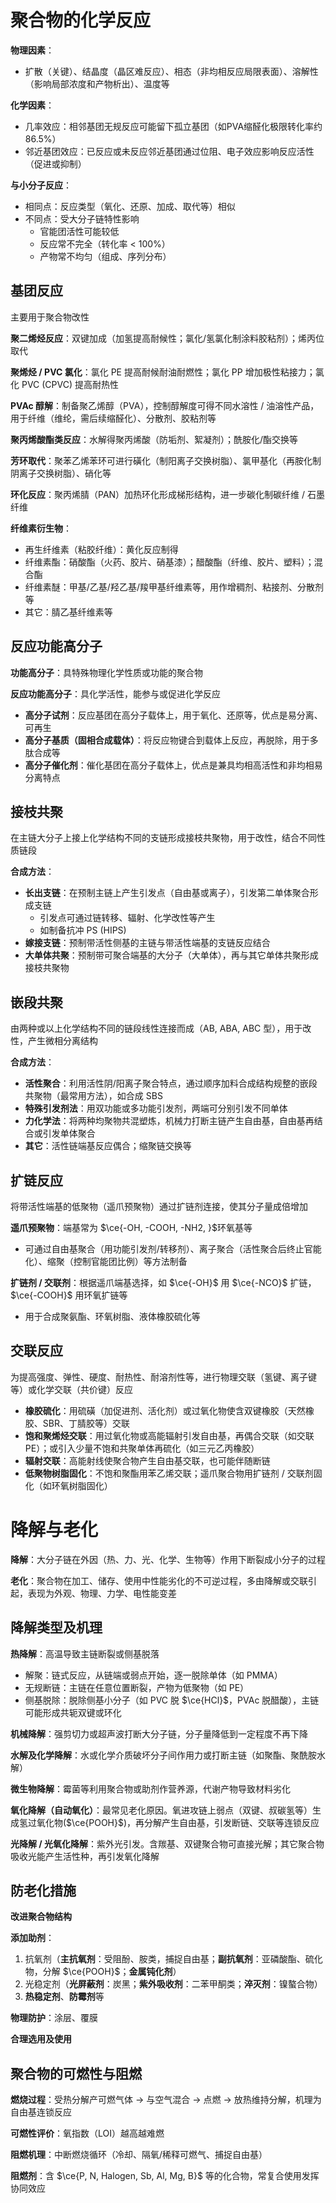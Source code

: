 # 聚合物的化学反应

**物理因素**：

- 扩散（关键）、结晶度（晶区难反应）、相态（非均相反应局限表面）、溶解性（影响局部浓度和产物析出）、温度等

**化学因素**：

- 几率效应：相邻基团无规反应可能留下孤立基团（如PVA缩醛化极限转化率约 86.5%）
- 邻近基团效应：已反应或未反应邻近基团通过位阻、电子效应影响反应活性（促进或抑制）

**与小分子反应**：

- 相同点：反应类型（氧化、还原、加成、取代等）相似
- 不同点：受大分子链特性影响
    - 官能团活性可能较低
    - 反应常不完全（转化率 < 100%）
    - 产物常不均匀（组成、序列分布）

## 基团反应

主要用于聚合物改性

**聚二烯烃反应**：双键加成（加氢提高耐候性；氯化/氢氯化制涂料胶粘剂）；烯丙位取代

**聚烯烃 / PVC 氯化**：氯化 PE 提高耐候耐油耐燃性；氯化 PP 增加极性粘接力；氯化 PVC (CPVC) 提高耐热性

**PVAc 醇解**：制备聚乙烯醇（PVA），控制醇解度可得不同水溶性 / 油溶性产品，用于纤维（维纶，需后续缩醛化）、分散剂、胶粘剂等

**聚丙烯酸酯类反应**：水解得聚丙烯酸（防垢剂、絮凝剂）；酰胺化/酯交换等

**芳环取代**：聚苯乙烯苯环可进行磺化（制阳离子交换树脂）、氯甲基化（再胺化制阴离子交换树脂）、硝化等

**环化反应**：聚丙烯腈（PAN）加热环化形成梯形结构，进一步碳化制碳纤维 / 石墨纤维

**纤维素衍生物**：

- 再生纤维素（粘胶纤维）：黄化反应制得
- 纤维素酯：硝酸酯（火药、胶片、硝基漆）；醋酸酯（纤维、胶片、塑料）；混合酯
- 纤维素醚：甲基/乙基/羟乙基/羧甲基纤维素等，用作增稠剂、粘接剂、分散剂等
- 其它：腈乙基纤维素等

## 反应功能高分子

**功能高分子**：具特殊物理化学性质或功能的聚合物

**反应功能高分子**：具化学活性，能参与或促进化学反应

- **高分子试剂**：反应基团在高分子载体上，用于氧化、还原等，优点是易分离、可再生
- **高分子基质（固相合成载体）**：将反应物键合到载体上反应，再脱除，用于多肽合成等
- **高分子催化剂**：催化基团在高分子载体上，优点是兼具均相高活性和非均相易分离特点

## 接枝共聚

在主链大分子上接上化学结构不同的支链形成接枝共聚物，用于改性，结合不同性质链段

**合成方法**：

- **长出支链**：在预制主链上产生引发点（自由基或离子），引发第二单体聚合形成支链
    - 引发点可通过链转移、辐射、化学改性等产生
    - 如制备抗冲 PS (HIPS)
- **嫁接支链**：预制带活性侧基的主链与带活性端基的支链反应结合
- **大单体共聚**：预制带可聚合端基的大分子（大单体），再与其它单体共聚形成接枝共聚物

## 嵌段共聚

由两种或以上化学结构不同的链段线性连接而成（AB, ABA, ABC 型），用于改性，产生微相分离结构

**合成方法**：

- **活性聚合**：利用活性阴/阳离子聚合特点，通过顺序加料合成结构规整的嵌段共聚物（最常用方法），如合成 SBS
- **特殊引发剂法**：用双功能或多功能引发剂，两端可分别引发不同单体
- **力化学法**：将两种均聚物共混塑炼，机械力打断主链产生自由基，自由基再结合或引发单体聚合
- **其它**：活性链端基反应偶合；缩聚链交换等

## 扩链反应

将带活性端基的低聚物（遥爪预聚物）通过扩链剂连接，使其分子量成倍增加

**遥爪预聚物**：端基常为 $\ce{-OH, -COOH, -NH2, }$环氧基等

- 可通过自由基聚合（用功能引发剂/转移剂）、离子聚合（活性聚合后终止官能化）、缩聚（控制官能团比例）等方法制备

**扩链剂 / 交联剂**：根据遥爪端基选择，如 $\ce{-OH}$ 用 $\ce{-NCO}$ 扩链，$\ce{-COOH}$ 用环氧扩链等

- 用于合成聚氨酯、环氧树脂、液体橡胶硫化等

## 交联反应

为提高强度、弹性、硬度、耐热性、耐溶剂性等，进行物理交联（氢键、离子键等）或化学交联（共价键）反应

- **橡胶硫化**：用硫磺（加促进剂、活化剂）或过氧化物使含双键橡胶（天然橡胶、SBR、丁腈胶等）交联
- **饱和聚烯烃交联**：用过氧化物或高能辐射引发自由基，再偶合交联（如交联 PE）；或引入少量不饱和共聚单体再硫化（如三元乙丙橡胶）
- **辐射交联**：高能射线使聚合物产生自由基交联，也可能伴随断链
- **低聚物树脂固化**：不饱和聚酯用苯乙烯交联；遥爪聚合物用扩链剂 / 交联剂固化（如环氧树脂固化）

# 降解与老化

**降解**：大分子链在外因（热、力、光、化学、生物等）作用下断裂成小分子的过程

**老化**：聚合物在加工、储存、使用中性能劣化的不可逆过程，多由降解或交联引起，表现为外观、物理、力学、电性能变差

## 降解类型及机理

**热降解**：高温导致主链断裂或侧基脱落

- 解聚：链式反应，从链端或弱点开始，逐一脱除单体（如 PMMA）
- 无规断链：主链在任意位置断裂，产物为低聚物（如 PE）
- 侧基脱除：脱除侧基小分子（如 PVC 脱 $\ce{HCl}$，PVAc 脱醋酸），主链可能形成共轭双键或环化

**机械降解**：强剪切力或超声波打断大分子链，分子量降低到一定程度不再下降

**水解及化学降解**：水或化学介质破坏分子间作用力或打断主链（如聚酯、聚酰胺水解）

**微生物降解**：霉菌等利用聚合物或助剂作营养源，代谢产物导致材料劣化

**氧化降解（自动氧化）**：最常见老化原因。氧进攻链上弱点（双键、叔碳氢等）生成氢过氧化物($\ce{POOH}$)，再分解产生自由基，引发断链、交联等连锁反应

**光降解 / 光氧化降解**：紫外光引发。含羰基、双键聚合物可直接光解；其它聚合物吸收光能产生活性种，再引发氧化降解

## 防老化措施

**改进聚合物结构**

**添加助剂**：

1. 抗氧剂（**主抗氧剂**：受阻酚、胺类，捕捉自由基；**副抗氧剂**：亚磷酸酯、硫化物，分解 $\ce{POOH}$；**金属钝化剂**）
2. 光稳定剂（**光屏蔽剂**：炭黑；**紫外吸收剂**：二苯甲酮类；**淬灭剂**：镍螯合物）
3. **热稳定剂**、**防霉剂**等

**物理防护**：涂层、覆膜

**合理选用及使用**

## 聚合物的可燃性与阻燃

**燃烧过程**：受热分解产可燃气体 $\rightarrow$ 与空气混合 $\rightarrow$ 点燃 $\rightarrow$ 放热维持分解，机理为自由基连锁反应

**可燃性评价**：氧指数（LOI）越高越难燃

**阻燃机理**：中断燃烧循环（冷却、隔氧/稀释可燃气、捕捉自由基）

**阻燃剂**：含 $\ce{P, N, Halogen, Sb, Al, Mg, B}$ 等的化合物，常复合使用发挥协同效应
